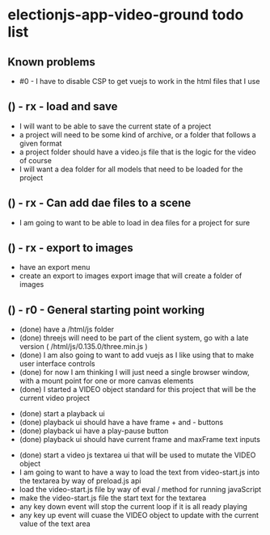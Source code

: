 # electionjs-app-video-ground todo list

## Known problems
* #0 - I have to disable CSP to get vuejs to work in the html files that I use

## () - rx - load and save
* I will want to be able to save the current state of a project
* a project will need to be some kind of archive, or a folder that follows a given format
* a project folder should have a video.js file that is the logic for the video of course
* I will want a dea folder for all models that need to be loaded for the project

## () - rx - Can add dae files to a scene
* I am going to want to be able to load in dea files for a project for sure

## () - rx - export to images
* have an export menu
* create an export to images export image that will create a folder of images

## () - r0 - General starting point working
<!-- crude start -->
* (done) have a \/html\/js folder
* (done) threejs will need to be part of the client system, go with a late version \( \/html\/js\/0.135.0\/three.min.js \)
* (done) I am also going to want to add vuejs as I like using that to make user interface controls
* (done) for now I am thinking I will just need a single browser window, with a mount point for one or more canvas elements
* (done) I started a VIDEO object standard for this project that will be the current video project

<!-- playback ui -->
* (done) start a playback ui
* (done) playback ui should have a have frame + and - buttons
* (done) playback ui have a play-pause button
* (done) playback ui should have current frame and maxFrame text inputs

<!-- VIDEO object mutate ui -->
* (done) start a video js textarea ui that will be used to mutate the VIDEO object
* I am going to want to have a way to load the text from video-start.js into the textarea by way of preload.js api
* load the video-start.js file by way of eval / method for running javaScript
* make the video-start.js file the start text for the textarea
* any key down event will stop the current loop if it is all ready playing
* any key up event will cuase the VIDEO object to update with the current value of the text area
